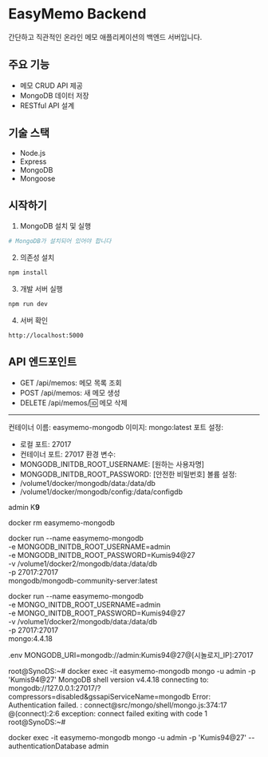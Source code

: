 # EasyMemo Backend

간단하고 직관적인 온라인 메모 애플리케이션의 백엔드 서버입니다.

## 주요 기능

- 메모 CRUD API 제공
- MongoDB 데이터 저장
- RESTful API 설계

## 기술 스택

- Node.js
- Express
- MongoDB
- Mongoose

## 시작하기

1. MongoDB 설치 및 실행
```bash
# MongoDB가 설치되어 있어야 합니다
```

2. 의존성 설치
```bash
npm install
```

3. 개발 서버 실행
```bash
npm run dev
```

4. 서버 확인
```
http://localhost:5000
```

## API 엔드포인트

- GET /api/memos: 메모 목록 조회
- POST /api/memos: 새 메모 생성
- DELETE /api/memos/:id: 메모 삭제 


-------------------------------------------
컨테이너 이름: easymemo-mongodb
이미지: mongo:latest
포트 설정:
  - 로컬 포트: 27017
  - 컨테이너 포트: 27017
환경 변수:
  - MONGODB_INITDB_ROOT_USERNAME: [원하는 사용자명]
  - MONGODB_INITDB_ROOT_PASSWORD: [안전한 비밀번호]
볼륨 설정:
  - /volume1/docker/mongodb/data:/data/db
  - /volume1/docker/mongodb/config:/data/configdb


  admin
  K**9**

docker rm easymemo-mongodb

docker run --name easymemo-mongodb \
-e MONGODB_INITDB_ROOT_USERNAME=admin \
-e MONGODB_INITDB_ROOT_PASSWORD=Kumis94@27 \
-v /volume1/docker2/mongodb/data:/data/db \
-p 27017:27017 \
mongodb/mongodb-community-server:latest




docker run --name easymemo-mongodb \
  -e MONGO_INITDB_ROOT_USERNAME=admin \
  -e MONGO_INITDB_ROOT_PASSWORD=Kumis94@27 \
  -v /volume1/docker2/mongodb/data:/data/db \
  -p 27017:27017 \
  mongo:4.4.18

.env
 MONGODB_URI=mongodb://admin:Kumis94@27@[시놀로지_IP]:27017


root@SynoDS:~# docker exec -it easymemo-mongodb mongo -u admin -p 'Kumis94@27'
MongoDB shell version v4.4.18
connecting to: mongodb://127.0.0.1:27017/?compressors=disabled&gssapiServiceName=mongodb
Error: Authentication failed. :
connect@src/mongo/shell/mongo.js:374:17
@(connect):2:6
exception: connect failed
exiting with code 1
root@SynoDS:~# 

docker exec -it easymemo-mongodb mongo -u admin -p 'Kumis94@27' --authenticationDatabase admin